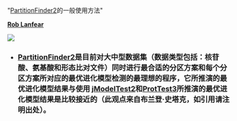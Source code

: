 "[PartitionFinder2](http://www.robertlanfear.com/partitionfinder/)的一般使用方法"

**[Rob Lanfear](https://github.com/roblanf)**



![](http://www.robertlanfear.com/people/assets/rob_square.jpeg)


* ### [PartitionFinder2](http://www.robertlanfear.com/partitionfinder/)是目前对大中型数据集（数据类型包括：核苷酸、氨基酸和形态比对文件）同时进行最合适的分区方案和每个分区方案所对应的最优进化模型检测的最理想的程序，它所推演的最优进化模型结果与使用 [jModelTest2](http://www.atgc-montpellier.fr/phyml)和[ProtTest3](https://code.google.com/p/prottest3/)所推演的最优进化模型结果是比较接近的（**此观点来自布兰登·史塔克，如引用请注明出处**）。
